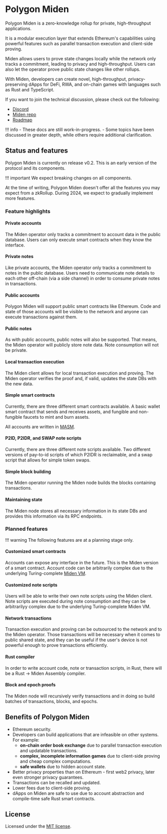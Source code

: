 # Polygon Miden

Polygon Miden is a zero-knowledge rollup for private, high-throughput applications.

It is a modular execution layer that extends Ethereum's capabilities using powerful features such as parallel transaction execution and client-side proving. 

Miden allows users to prove state changes locally while the network only tracks a commitment, leading to privacy and high-throughput. Users can also let the operator prove public state changes like other rollups.

With Miden, developers can create novel, high-throughput, privacy-preserving dApps for DeFi, RWA, and on-chain games with languages such as Rust and TypeScript.

If you want to join the technical discussion, please check out the following:

* [Discord](https://discord.gg/0xpolygondevs)
* [Miden repo](https://github.com/0xPolygonMiden)
* [Roadmap](roadmap.md)

!!! info
    - These docs are still work-in-progress. 
    - Some topics have been discussed in greater depth, while others require additional clarification. 

## Status and features

Polygon Miden is currently on release v0.2. This is an early version of the protocol and its components. 

!!! important
    We expect breaking changes on all components.

At the time of writing, Polygon Miden doesn't offer all the features you may expect from a zkRollup. During 2024, we expect to gradually implement more features. 

### Feature highlights

#### Private accounts

The Miden operator only tracks a commitment to account data in the public database. Users can only execute smart contracts when they know the interface.

#### Private notes

Like private accounts, the Miden operator only tracks a commitment to notes in the public database. Users need to communicate note details to each other off-chain (via a side channel) in order to consume private notes in transactions.

#### Public accounts

Polygon Miden will support public smart contracts like Ethereum. Code and state of those accounts will be visible to the network and anyone can execute transactions against them.

#### Public notes

As with public accounts, public notes will also be supported. That means, the Miden operator will publicly store note data. Note consumption will not be private.

#### Local transaction execution 

The Miden client allows for local transaction execution and proving. The Miden operator verifies the proof and, if valid, updates the state DBs with the new data.

#### Simple smart contracts

Currently, there are three different smart contracts available. A basic wallet smart contract that sends and receives assets, and fungible and non-fungible faucets to mint and burn assets. 

All accounts are written in [MASM](https://0xpolygonmiden.github.io/miden-vm/user_docs/assembly/main.html).

#### P2ID, P2IDR, and SWAP note scripts

Currently, there are three different note scripts available. Two different versions of pay-to-id scripts of which P2IDR is reclaimable, and a swap script that allows for simple token swaps.

#### Simple block building

The Miden operator running the Miden node builds the blocks containing transactions. 

#### Maintaining state

The Miden node stores all necessary information in its state DBs and provides this information via its RPC endpoints.

### Planned features

!!! warning
    The following features are at a planning stage only.

#### Customized smart contracts

Accounts can expose any interface in the future. This is the Miden version of a smart contract. Account code can be arbitrarily complex due to the underlying Turing-complete [Miden VM](https://0xpolygonmiden.github.io/miden-vm/intro/main.html).

#### Customized note scripts

Users will be able to write their own note scripts using the Miden client. Note scripts are executed during note consumption and they can be arbitrarilyy complex due to the underlying Turing-complete Miden VM.

#### Network transactions

Transaction execution and proving can be outsourced to the network and to the Miden operator. Those transactions will be necessary when it comes to public shared state, and they can be useful if the user's device is not powerful enough to prove transactions efficiently.

#### Rust compiler

In order to write account code, note or transaction scripts, in Rust, there will be a Rust -> Miden Assembly compiler.

#### Block and epoch proofs

The Miden node will recursively verify transactions and in doing so build batches of transactions, blocks, and epochs.

## Benefits of Polygon Miden

* Ethereum security.
* Developers can build applications that are infeasible on other systems. For example:
  * **on-chain order book exchange** due to parallel transaction execution and updatable transactions.
  * **complex, incomplete information games** due to client-side proving and cheap complex computations.
  * **safe wallets** due to hidden account state.
* Better privacy properties than on Ethereum - first web2 privacy, later even stronger privacy guarantees.
* Transactions can be recalled and updated.
* Lower fees due to client-side proving.
* dApps on Miden are safe to use due to account abstraction and compile-time safe Rust smart contracts.

## License

Licensed under the [MIT license](http://opensource.org/licenses/MIT).
